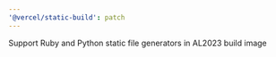 ```yaml
---
'@vercel/static-build': patch
---
```


Support Ruby and Python static file generators in AL2023 build image
